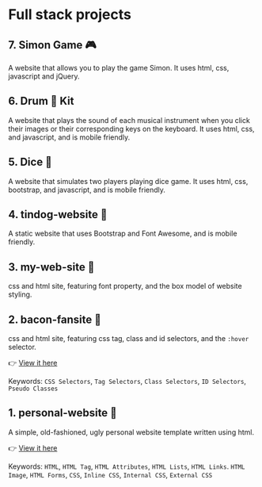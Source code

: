 # Full stack projects

## 7. Simon Game 🎮
A website that allows you to play the game Simon. It uses html, css, javascript and jQuery. 

## 6. Drum 🥁 Kit
A website that plays the sound of each musical instrument when you click their images or their corresponding keys on the keyboard. It uses html, css, and javascript, and is mobile friendly.

## 5. Dice 🎲
A website that simulates two players playing dice game. It uses html, css, bootstrap, and javascript, and is mobile friendly.

## 4. tindog-website 🐶
A static website that uses Bootstrap and Font Awesome, and is mobile friendly.

## 3. my-web-site 👩
css and html site, featuring font property, and the box model of website styling.

## 2. bacon-fansite 🥓
css and html site, featuring css tag, class and id selectors, and the `:hover` selector.

👉 [View it here](https://resplendent-hummingbird-42b73b.netlify.app)

Keywords: `CSS Selectors`, `Tag Selectors`, `Class Selectors`, `ID Selectors`, `Pseudo Classes`

## 1. personal-website 👩
A simple, old-fashioned, ugly personal website template written using html.

👉 [View it here](https://darling-tulumba-c89dc9.netlify.app/)

Keywords: `HTML`, `HTML Tag`, `HTML Attributes`, `HTML Lists`, `HTML Links`. `HTML Image`, `HTML Forms`, `CSS`, `Inline CSS`, `Internal CSS`, `External CSS`

